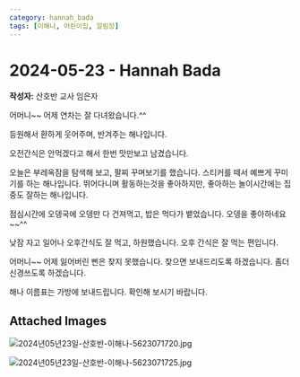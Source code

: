 ```yaml
---
category: hannah_bada
tags: [이해나, 어린이집, 알림장]
---
```


# 2024-05-23 - Hannah Bada

**작성자:** 산호반 교사 임은자  

어머니~~ 어제 연차는  잘 다녀왔습니다.^^

등원해서 환하게 웃어주며, 반겨주는 해나입니다.

오전간식은 안먹겠다고 해서 한번 맛만보고 남겼습니다. 

오늘은 부레옥잠을 탐색해 보고, 팔찌 꾸며보기를 했습니다. 스티커를 떼서 예쁘게 꾸미기를 하는 해나입니다. 뛰어다니며 활동하는것을 좋아하지만, 좋아하는 놀이시간에는 집중도 잘하는 해나입니다.

점심시간에 오뎅국에 오뎅만 다 건져먹고, 밥은 먹다가 뱉었습니다. 오뎅을 좋아하네요~~^^

낮잠 자고 일어나 오후간식도 잘 먹고, 하원했습니다. 오후 간식은 잘 먹는 편입니다.

어머니~~ 어제 잃어버린 삔은 찾지 못했습니다. 찾으면 보내드리도록  하겠습니다. 좀더 신경쓰도록 하겠습니다.

해나 이름표는 가방에 보내드립니다. 확인해 보시기 바랍니다.

## Attached Images
![2024년05년23일-산호반-이해나-5623071720.jpg](https://feghi.github.io/assets/img/bada_photo/2024년05년23일-산호반-이해나-5623071720.jpg)

![2024년05년23일-산호반-이해나-5623071725.jpg](https://feghi.github.io/assets/img/bada_photo/2024년05년23일-산호반-이해나-5623071725.jpg)

